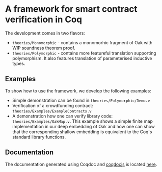 # A framework for smart contract verification in Coq

The development comes in two flavors:

* `theories/Monomorphic` - contains a monomorhic fragment of Oak with WIP soundness theorem proof.
* `theories/Polymorphic` - contains more featureful translation supporting polymorphism. It also features translation of parameterised inductive types.

## Examples

To show how to use the framework, we develop the following examples:

* Simple demonstration can be found in `theories/Polymorphic/Demo.v`
* Verification of a crowdfunding contract: `theories/Examples/ExampleContracts.v`
* A demonstration how one can verify library code: `theories/Examples/OakMap.v`. This example shows a simple finite map implementation in our deep embedding of Oak and how one can show that the corresponding shallow embedding is equivalent to the Coq's standard library functions.

## Documentation

The documentation generated using Coqdoc and [coqdocjs](https://github.com/tebbi/coqdocjs) is located [here](https://annenkov.github.io/FMBC19-artifact/toc.html).
